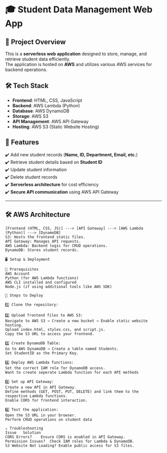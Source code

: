 # 🎓 Student Data Management Web App

## 📌 Project Overview
This is a **serverless web application** designed to store, manage, and retrieve student data efficiently.  
The application is hosted on **AWS** and utilizes various AWS services for backend operations.

## 🛠️ Tech Stack
- **Frontend**: HTML, CSS, JavaScript  
- **Backend**: AWS Lambda (Python)  
- **Database**: AWS DynamoDB  
- **Storage**: AWS S3  
- **API Management**: AWS API Gateway  
- **Hosting**: AWS S3 (Static Website Hosting)  

## 🚀 Features
✔️ Add new student records (**Name, ID, Department, Email, etc.**)  
✔️ Retrieve student details based on **Student ID**  
✔️ Update student information  
✔️ Delete student records  
✔️ **Serverless architecture** for cost efficiency  
✔️ **Secure API communication** using AWS API Gateway  

---

## 🛠️ AWS Architecture
```plaintext
[Frontend (HTML, CSS, JS)] ---> [API Gateway] ---> [AWS Lambda (Python)] ---> [DynamoDB]
S3: Hosts the frontend static files.
API Gateway: Manages API requests.
AWS Lambda: Backend logic for CRUD operations.
DynamoDB: Stores student records.

🖥️ Setup & Deployment

🔹 Prerequisites
AWS Account
Python (for AWS Lambda functions)
AWS CLI installed and configured
Node.js (if using additional tools like AWS SDK)

🔹 Steps to Deploy

1️⃣ Clone the repository:

2️⃣ Upload frontend files to AWS S3:
Navigate to AWS S3 → Create a new bucket → Enable static website hosting.
Upload index.html, styles.css, and script.js.
Copy the S3 URL to access your frontend.

3️⃣ Create DynamoDB Table:
Go to AWS DynamoDB → Create a table named Students.
Set StudentID as the Primary Key.

4️⃣ Deploy AWS Lambda functions:
Set the correct IAM role for DynamoDB access.
Want to create seperate Lambda function for each API methods

5️⃣ Set up API Gateway:
Create a new API in API Gateway.
Define methods (GET, POST, PUT, DELETE) and link them to the respective Lambda functions.
Enable CORS for frontend interaction.

6️⃣ Test the application:
Open the S3 URL in your browser.
Perform CRUD operations on student data

⚠️ Troubleshooting
Issue	Solution
CORS Errors?	Ensure CORS is enabled in API Gateway.
Permission Issues?	Check IAM roles for Lambda & DynamoDB.
S3 Website Not Loading?	Enable public access for S3 files.

